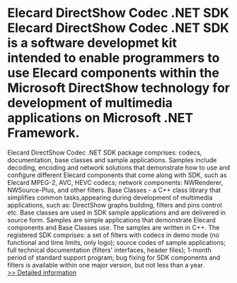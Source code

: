 # Elecard DirectShow Codec .NET SDK<br />Elecard DirectShow Codec .NET SDK is a software developmet kit intended to enable programmers to use Elecard components within the Microsoft DirectShow technology for development of multimedia applications on Microsoft .NET Framework.
Elecard DirectShow Codec .NET SDK package comprises: codecs, documentation, base classes and sample applications.
Samples include decoding, encoding and network solutions that demonstrate how to use and configure different Elecard components that come along with SDK, such as Elecard MPEG-2, AVC, HEVC codecs; network components: NWRenderer, NWSource-Plus, and other filters.
Base Classes - a C++ class library that simplifies common tasks,appearing during development of multimedia applications, such as: DirectShow graphs building, filters and pins control etc. Base classes are used in SDK sample applications and are delivered in source form.
Samples are simple applications that demonstrate Elecard components and Base Classes use. The samples are written in C++.
The registered SDK comprises:
a set of filters with codecs in demo mode (no functional and time limits, only logo);
source codes of sample applications;
full technical documentation (filters' interfaces, header files);
1-month period of standard support program;
bug fixing for SDK components and filters is available within one major version, but not less than a year.<br />[>> Detailed information](https://secure.shareit.com/shareit/product.html?productid=300260780&affiliateid=200057808)